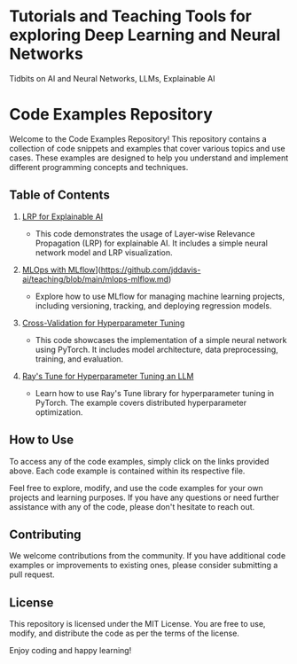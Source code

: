 # Tutorials and Teaching Tools for exploring Deep Learning and Neural Networks

Tidbits on AI and Neural Networks, LLMs, Explainable AI

# Code Examples Repository

Welcome to the Code Examples Repository! This repository contains a collection of code snippets and examples that cover various topics and use cases. These examples are designed to help you understand and implement different programming concepts and techniques.

## Table of Contents

1. [LRP for Explainable AI](https://github.com/jddavis-ai/teaching/blob/main/LRP_for_Explainable_AI_Tutorial.ipynb)
   - This code demonstrates the usage of Layer-wise Relevance Propagation (LRP) for explainable AI. It includes a simple neural network model and LRP visualization.

2. [MLOps with MLflow]([mlops_mlflow.py)](https://github.com/jddavis-ai/teaching/blob/main/mlops-mlflow.md)
   - Explore how to use MLflow for managing machine learning projects, including versioning, tracking, and deploying regression models.

3. [Cross-Validation for Hyperparameter Tuning]([neural_network.py](https://github.com/jddavis-ai/teaching/blob/main/Cross-Validation-Hyperparameter-Tuning.md))
   - This code showcases the implementation of a simple neural network using PyTorch. It includes model architecture, data preprocessing, training, and evaluation.

4. [Ray's Tune for Hyperparameter Tuning an LLM](r[ay_hyperparameter_tuning.py](https://github.com/jddavis-ai/teaching/blob/main/LLM-Hyperparameter-Tuning-Tutorial.md))
   - Learn how to use Ray's Tune library for hyperparameter tuning in PyTorch. The example covers distributed hyperparameter optimization.

## How to Use

To access any of the code examples, simply click on the links provided above. Each code example is contained within its respective file.

Feel free to explore, modify, and use the code examples for your own projects and learning purposes. If you have any questions or need further assistance with any of the code, please don't hesitate to reach out.

## Contributing

We welcome contributions from the community. If you have additional code examples or improvements to existing ones, please consider submitting a pull request.

## License

This repository is licensed under the MIT License. You are free to use, modify, and distribute the code as per the terms of the license.

Enjoy coding and happy learning!


